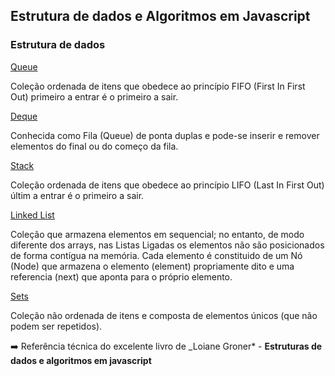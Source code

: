 ## Estrutura de dados e Algoritmos em Javascript

### Estrutura de dados

[Queue](https://github.com/guerlak/algoritmos_estrutura-de-dados_js/blob/master/estrutura-de-dados/queues/Queue.js)

Coleção ordenada de itens que obedece ao princípio FIFO (First In First Out) primeiro a entrar é o primeiro a sair.

[Deque](https://github.com/guerlak/algoritmos_estrutura-de-dados_js/tree/master/estrutura-de-dados/deques)

Conhecida como Fila (Queue) de ponta duplas e pode-se inserir e remover elementos do final ou do começo da fila.

[Stack](https://github.com/guerlak/algoritmos_estrutura-de-dados_js/tree/master/estrutura-de-dados/stacks)

Coleção ordenada de itens que obedece ao princípio LIFO (Last In First Out) últim a entrar é o primeiro a sair.

[Linked List](https://github.com/guerlak/algoritmos_estrutura-de-dados_js/blob/master/estrutura-de-dados/linked_lists/LinkedList.js)

Coleção que armazena elementos em sequencial; no entanto, de modo diferente dos arrays, nas Listas Ligadas os elementos não são posicionados de forma contígua na memória. Cada elemento é constituido de um Nó (Node) que armazena o elemento (element) propriamente dito e uma referencia (next) que aponta para o próprio elemento.

[Sets](https://github.com/guerlak/algoritmos_estrutura-de-dados_js/blob/master/estrutura-de-dados/sets/Set.js)

Coleção não ordenada de itens e composta de elementos únicos (que não podem ser repetidos).

:arrow_right: Referência técnica do excelente livro de \_Loiane Groner\* - **Estruturas de dados e algoritmos em javascript**

